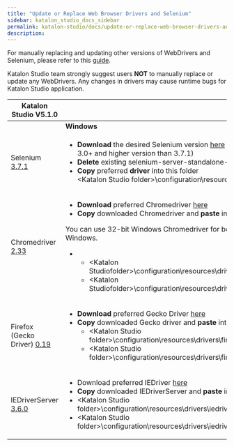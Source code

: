 ```yaml
---
title: "Update or Replace Web Browser Drivers and Selenium" 
sidebar: katalon_studio_docs_sidebar
permalink: katalon-studio/docs/update-or-replace-web-browser-drivers-and-selenium.html 
description: 
---
```

For manually replacing and updating other versions of WebDrivers and Selenium, please refer to this [guide](https://docs.katalon.com/x/1xtO). 

Katalon Studio team strongly suggest users **NOT** to manually replace or update any WebDrivers. Any changes in drivers may cause runtime bugs for Katalon Studio application.

<table class="" style="table-layout: fixed;"><thead><tr><th class="" style="">Katalon Studio V5.1.0</th><th class="" colspan="2" style="">How to Replace&nbsp;</th></tr></thead><tbody class="" style=""><tr class="" style=""><td class="" colspan="1" style="">&nbsp;</td><td class="" data-highlight-colour="grey" style=""><strong class="" style="">Windows</strong></td><td class="" data-highlight-colour="grey" style=""><strong class="" style="">MAC OSX</strong></td></tr><tr class="" style=""><td class="" style="">Selenium <a class="" href="https://raw.githubusercontent.com/SeleniumHQ/selenium/master/java/CHANGELOG" rel="nofollow" style="">3.7.1</a></td><td class="" colspan="1" style=""><ul class="" style=""><li class="" style=""><strong class="" style="">Download </strong>the desired Selenium version <a class="" href="http://selenium-release.storage.googleapis.com/index.html" rel="nofollow" style="">here</a> (<span class="" style="">Select </span><strong class="" style="">only</strong><span class="" style=""> Selenium 3.0+ and higher version than 3.7.1)</span></li><li class="" style=""><span class="" style=""><strong class="" style="">Delete</strong> existing selenium-server-standalone-3.x.jar</span><span class="" style=""><br class="" style=""></span></li><li class="" style=""><span class="" style=""><strong class="" style="">Copy</strong> preferred <strong class="" style="">driver</strong> into this folder</span><br class="" style="">&lt;Katalon Studio folder&gt;\configuration\resources\lib</li></ul></td><td class="" colspan="1" style=""><p class="" style="">&nbsp;</p><ul class="" style=""><li class="" style="">&nbsp;/Applications/Katalon Studio.app/Contents/Eclipse/configuration/resources/lib</li></ul></td></tr><tr class="" style=""><td class="" style="">Chromedriver <a class="" href="https://chromedriver.storage.googleapis.com/2.33/notes.txt" rel="nofollow" style="">2.33</a></td><td class="" colspan="1" style=""><div class="" style=""><ul class="" style=""><li class="" style=""><strong class="" style="">Download </strong>preferred Chromedriver <a class="" href="https://sites.google.com/a/chromium.org/chromedriver/downloads" rel="nofollow" style="">here</a></li><li class="" style=""><strong class="" style="">Copy</strong> downloaded Chromedriver and <strong class="" style="">paste</strong> into Katalon Studio folder</li></ul><div class="" data-hasbody="true" data-macro-name="info" style=""><span class="" style=""></span><div class="" style=""><p class="" style="">You can use 32-bit Windows Chromedriver for both 32-bit and 64-bit Windows.</p></div></div><ul class="" style=""><li style="" class=""><ul class="" style=""><li class="" style="">&lt;Katalon Studiofolder&gt;\configuration\resources\drivers\chromedriver_win32</li><li class="" style="">&lt;Katalon Studiofolder&gt;\configuration\resources\drivers\chromedriver_win64</li></ul></li></ul></div></td><td class="" colspan="1" style=""><p class="" style="">&nbsp;</p><ul class="" style=""><li class="" style="">/Applications/Katalon Studio.app/Contents/Eclipse/configuration/resources/drivers/chromedriver_mac</li></ul></td></tr><tr class="" style=""><td class="" style="">Firefox (Gecko Driver) <a class="" href="https://github.com/mozilla/geckodriver/releases/tag/v0.19.0" rel="nofollow" style="">0.19</a></td><td class="" colspan="1" style=""><ul class="" style=""><li class="" style=""><strong class="" style="">Download </strong>preferred Gecko Driver <a class="" href="https://github.com/mozilla/geckodriver/releases" rel="nofollow" style="">here</a><span class="" style=""><strong class="" style=""><br class="" style=""></strong></span></li><li class="" style=""><span class="" style=""><strong class="" style="">Copy</strong><span class="" style=""> downloaded Gecko driver and </span><strong class="" style="">paste</strong><span class="" style=""> into Katalon Studio folder</span></span><ul class="" style=""><li class="" style=""><span class="" style="">&lt;Katalon Studio folder&gt;\configuration\resources\drivers\firefox_win32</span></li><li class="" style="">&lt;Katalon Studio folder&gt;\configuration\resources\drivers\firefox_win64</li></ul></li></ul></td><td class="" colspan="1" style=""><p class="" style="">&nbsp;</p><ul class="" style=""><li class="" style="">/Applications/Katalon Studio.app/Contents/Eclipse/configuration/resources/drivers/firefox_mac</li></ul></td></tr><tr class="" style=""><td class="" colspan="1" style="">IEDriverServer <a class="" href="https://raw.githubusercontent.com/SeleniumHQ/selenium/master/cpp/iedriverserver/CHANGELOG" rel="nofollow" style="">3.6.0</a></td><td class="" colspan="1" style=""><ul class="" style=""><li class="" style="">Download preferred IEDriver <a class="" href="http://selenium-release.storage.googleapis.com/index.html" rel="nofollow" style="">here</a></li><li class="" style=""><strong class="" style="">Copy</strong><span class="" style=""> downloaded IEDriverServer and </span><strong class="" style="">paste</strong><span class="" style=""> into Katalon Studio folder</span></li><li class="" style="">&lt;Katalon Studio folder&gt;\configuration\resources\drivers\iedriver_win32</li><li class="" style="">&lt;Katalon Studio folder&gt;\configuration\resources\drivers\iedriver_win64</li></ul></td><td class="" colspan="1" style="">&nbsp;</td></tr></tbody></table>